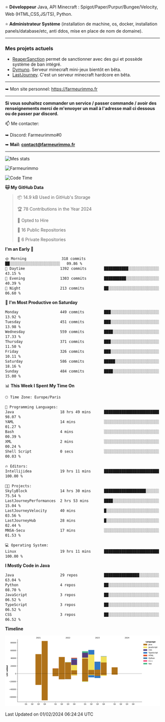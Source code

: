 ⭐ **Développeur** Java, API Minecraft : Spigot/Paper/Purpur/Bungee/Velocity, Web (HTML,CSS,JS/TS), Python.

⭐ **Administrateur Système** (installation de machine, os, docker, installation panels/database/etc, anti ddos, mise en place de nom de domaine).

---

### Mes projets actuels
- [ReaperSanction](https://www.spigotmc.org/resources/reapersanction.89580/) permet de sanctionner avec des gui et possède système de ban intégré.
- [Dymuno](https://discord.gg/dymuno-community-986460742293282886). Serveur minecraft mini-jeux bientôt en bêta.
- [LastJourney](https://lastjourney.fr). C'est un serveur minecraft hardcore en bêta.

---

➥ Mon site personnel: https://farmeurimmo.fr

---

**Si vous souhaitez commander un service / passer commande / avoir des renseignements merci de m'envoyer un mail à l'adresse mail ci dessous ou de passer par discord.**

📫 Me contacter:
 
   ➥ Discord: Farmeurimmo#0
   
   ➥ **Mail: contact@farmeurimmo.fr**

---

![Mes stats](https://github-readme-stats.farmeurimmo.fr/api?username=Farmeurimmo&count_private=true&show_icons=true&theme=radical)

<img src="https://komarev.com/ghpvc/?username=Farmeurimmo" alt="Farmeurimmo" />

<!--START_SECTION:waka-->
![Code Time](http://img.shields.io/badge/Code%20Time-1%2C152%20hrs%2059%20mins-blue)

**🐱 My GitHub Data** 

> 📦 14.9 kB Used in GitHub's Storage 
 > 
> 🏆 78 Contributions in the Year 2024
 > 
> 💼 Opted to Hire
 > 
> 📜 16 Public Repositories 
 > 
> 🔑 6 Private Repositories 
 > 
**I'm an Early 🐤** 

```text
🌞 Morning                318 commits         ██░░░░░░░░░░░░░░░░░░░░░░░   09.86 % 
🌆 Daytime                1392 commits        ███████████░░░░░░░░░░░░░░   43.15 % 
🌃 Evening                1303 commits        ██████████░░░░░░░░░░░░░░░   40.39 % 
🌙 Night                  213 commits         ██░░░░░░░░░░░░░░░░░░░░░░░   06.60 % 
```
📅 **I'm Most Productive on Saturday** 

```text
Monday                   449 commits         ███░░░░░░░░░░░░░░░░░░░░░░   13.92 % 
Tuesday                  451 commits         ███░░░░░░░░░░░░░░░░░░░░░░   13.98 % 
Wednesday                559 commits         ████░░░░░░░░░░░░░░░░░░░░░   17.33 % 
Thursday                 371 commits         ███░░░░░░░░░░░░░░░░░░░░░░   11.50 % 
Friday                   326 commits         ███░░░░░░░░░░░░░░░░░░░░░░   10.11 % 
Saturday                 586 commits         █████░░░░░░░░░░░░░░░░░░░░   18.16 % 
Sunday                   484 commits         ████░░░░░░░░░░░░░░░░░░░░░   15.00 % 
```


📊 **This Week I Spent My Time On** 

```text
🕑︎ Time Zone: Europe/Paris

💬 Programming Languages: 
Java                     18 hrs 49 mins      █████████████████████████   98.07 % 
YAML                     14 mins             ░░░░░░░░░░░░░░░░░░░░░░░░░   01.27 % 
Bash                     4 mins              ░░░░░░░░░░░░░░░░░░░░░░░░░   00.39 % 
XML                      2 mins              ░░░░░░░░░░░░░░░░░░░░░░░░░   00.24 % 
Shell Script             0 secs              ░░░░░░░░░░░░░░░░░░░░░░░░░   00.03 % 

🔥 Editors: 
Intellijidea             19 hrs 11 mins      █████████████████████████   100.00 % 

🐱‍💻 Projects: 
SkylyBlock               14 hrs 30 mins      ███████████████████░░░░░░   75.54 % 
LastJourneyPerformances  2 hrs 53 mins       ████░░░░░░░░░░░░░░░░░░░░░   15.04 % 
LastJourneyVelocity      40 mins             █░░░░░░░░░░░░░░░░░░░░░░░░   03.56 % 
LastJourneyHub           28 mins             █░░░░░░░░░░░░░░░░░░░░░░░░   02.44 % 
MNSA-Secu                17 mins             ░░░░░░░░░░░░░░░░░░░░░░░░░   01.53 % 

💻 Operating System: 
Linux                    19 hrs 11 mins      █████████████████████████   100.00 % 
```

**I Mostly Code in Java** 

```text
Java                     29 repos            ████████████████░░░░░░░░░   63.04 % 
Python                   4 repos             ██░░░░░░░░░░░░░░░░░░░░░░░   08.70 % 
JavaScript               3 repos             ██░░░░░░░░░░░░░░░░░░░░░░░   06.52 % 
TypeScript               3 repos             ██░░░░░░░░░░░░░░░░░░░░░░░   06.52 % 
CSS                      3 repos             ██░░░░░░░░░░░░░░░░░░░░░░░   06.52 % 
```



**Timeline**

![Lines of Code chart](https://raw.githubusercontent.com/Farmeurimmo/Farmeurimmo/main/assets/bar_graph.png)


 Last Updated on 01/02/2024 06:24:24 UTC
<!--END_SECTION:waka-->

